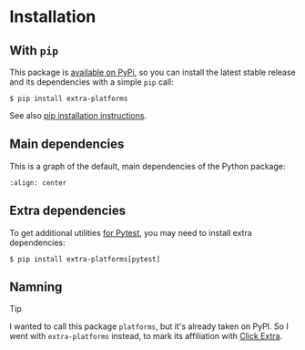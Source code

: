 # Installation

## With `pip`

This package is [available on PyPi](https://pypi.python.org/pypi/extra-platforms), so you can install the latest stable release and its dependencies with a simple `pip` call:

```shell-session
$ pip install extra-platforms
```

See also [pip installation instructions](https://pip.pypa.io/en/stable/installing/).

## Main dependencies

This is a graph of the default, main dependencies of the Python package:

```mermaid assets/dependencies.mmd
:align: center
```

## Extra dependencies

To get additional utilities [for Pytest](pytest.md), you may need to install extra dependencies:

```shell-session
$ pip install extra-platforms[pytest]
```

## Namning

> [!TIP]
> I wanted to call this package `platforms`, but it's already taken on PyPI. So I went with `extra-platforms` instead, to mark its affiliation with [Click Extra](https://github.com/kdeldycke/click-extra).